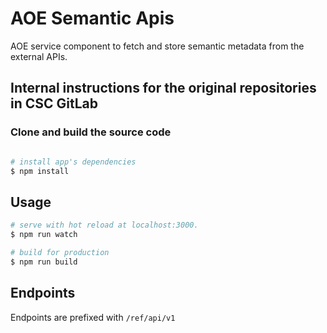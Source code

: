 # AOE Semantic Apis

AOE service component to fetch and store semantic metadata from the external APIs.

## Internal instructions for the original repositories in CSC GitLab

### Clone and build the source code

```bash

# install app's dependencies
$ npm install
```

## Usage

```bash
# serve with hot reload at localhost:3000.
$ npm run watch

# build for production
$ npm run build
```

## Endpoints

Endpoints are prefixed with `/ref/api/v1`
